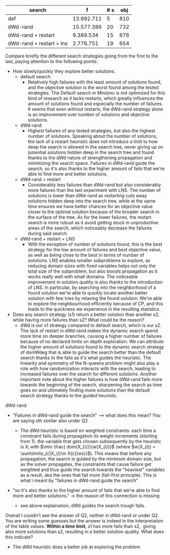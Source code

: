 
| search                   | f          | # s | obj |
| ------------------------ | ---------- | --- | --- |
| def                      | 13.992.711 | 5   | 810 |
| dWd-rand                 | 15.577.386 | 20  | 732 |
| dWd-rand + restart       | 9.389.534  | 15  | 676 |
| dWd-rand + restart + lns | 2.776.751  | 19  | 654 |

Compare briefly the different search strategies going from the first to the last, paying attention to the following points:
- How slowly/quickly they explore better solutions.
	- default search
		- Relatively high failures with the least amount of solutions found, and the objective solution is the worst found among the tested strategies. The Default search in Minizinc is not optimized for this kind of research as it lacks restarts, which greatly influences the amount of solutions found and especially the number of failures. It seems that even without restarts, the dWd-rand strategy alone is an improvement over number of solutions and objective solutions.
	- dWd-rand
		- Highest failures of any tested strategies, but also the highest number of solutions. Speaking about the number of solutions, the lack of a restart heuristic does not introduce a limit to how deep the search is allowed in the search tree, never giving up on potential solutions hidden deep in the search tree and found thanks to the dWd nature of strengthening propagation and minimizing the search space. Failures in dWd-rand guide the search, so it's also thanks to the higher amount of fails that we're able to find more and better solutions.
	- dWd-rand + restart
		- Considerably less failures than dWd-rand but also considerably more failures than the last experiment with LNS. The number of solutions is lower than dWd-rand as restarting cuts away solutions hidden deep into the search tree, while at the same time ensures we have better chances for an objective value closer to the optimal solution because of the broader search in the surface of the tree. As for the lower failures, the restart search is more robust as it avoid getting stuck in unproductive areas of the search, which noticeably decrease the failures during said search.
	- dWd-rand + restart + LNS
		- With the exception of number of solutions found, this is the best strategy for the low amount of failures and best objective value, as well as being close to the best in terms of number of solutions. LNS enables smaller subproblems to explore, as reducing domain sizes with fixed variables helps not only the total size of the subproblem, but also boosts propagation as it works really well with small domains. The noticeable improvement in solution quality is also thanks to the introduction of LNS. In particular, by searching into the neighborhood of a found solution we're able to quickly locate another better solution with few tries by relaxing the found solution. We're able to explore the neighbourhood efficiently because of CP, and this leads to the quickness we experience in the resulting statistics.
- Does any search strategy (s1) return a better solution than another s2, while having more failures than s2? What could be the reason?
	- dWd is our s1 strategy compared to default search, which is our s2. The lack of restart in dWd-rand makes the dynamic search spend more time on deeper branches, causing a higher number of failures because of no declared limits on depth exploration. We can attribute the higher amount of solutions found to the dynamic search strategy of domWdeg that is able to guide the search better than the default search thanks to the fails as it's what guides the heuristic. The linearity and symmetry of the N-queens problem might also play a role with how randomization interacts with the search, leading to increased failures over the search for different solutions.
	  Another important note about the higher failures is how dWd-rand fails more towards the beginning of the search, sharpening the search as time goes on and ultimately finding more solutions than the default search strategy thanks to the guided heuristic.


dWd-rand  

- "Failures in dWd-rand guide the search" --> what does this mean? You are saying sth similar also under Q2  
	- The dWd heuristic is based on weighted constraints: each time a constraint fails during propagation its weight increments (starting from 1). the variable that gets chosen subsequently by the heuristic is $X_i$ with $\min \frac{ dom(X_{i})}{w(X_{i})}$ (where $w(X_{i}) = \sum\limits_{c|X_{i}\in X(c)}w(c)$). This means that before any propagation, the search is guided by the minimum domain size, but as the solver propagates, the constraints that cause failure get weighted and thus guide the search towards the "heaviest" variables as a result, aka the ones that fail more (fail-first principle). This is what i meant by "failures in dWd-rand guide the search"

- "so it's also thanks to the higher amount of fails that we're able to find more and better solutions." -> the reason of this connection is missing
	- see above explaination; dWd guides the search trough fails.

Overall I couldn't see the answer of Q2, neither in dWd-rand or under Q2. You are writing some guesses but the answer is indeed in the interpretation of the table values. **Within a time limit**, s1 has more fails than s2,  giving also more solutions than s2, resulting in a better solution quality. What does this indicate?
- The dWd heuristic does a better job at exploring the problem
  
